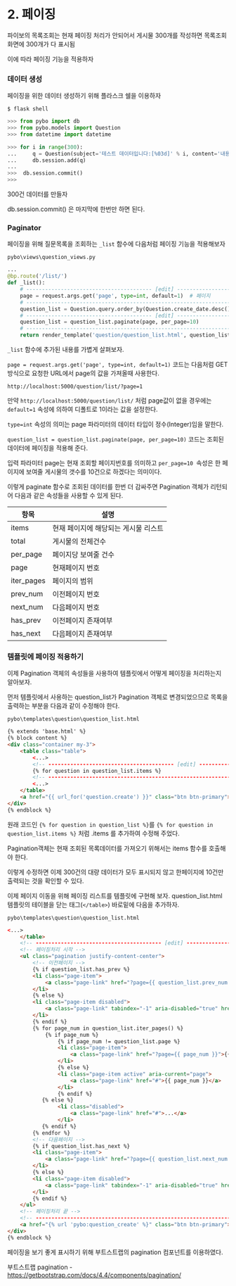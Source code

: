 # 2. 페이징

파이보의 목록조회는 현재 페이징 처리가 안되어서 게시물 300개를 작성하면 목록조회 화면에 300개가 다 표시됨

이에 따라 페이징 기능을 적용하자

### 데이터 생성

페이징을 위한 데이터 생성하기 위해 플라스크 쉘을 이용하자

```shell script
$ flask shell
```

```python
>>> from pybo import db
>>> from pybo.models import Question
>>> from datetime import datetime

>>> for i in range(300):
...     q = Question(subject='테스트 데이터입니다:[%03d]' % i, content='내용무', create_date=datetime.now())
...     db.session.add(q)
...
>>>  db.session.commit()
>>>
```

300건 데이터를 만들자

db.session.commit() 은 마지막에 한번만 하면 된다.

### Paginator

페이징을 위해 질문목록을 조회하는 `_list` 함수에 다음처럼 페이징 기능을 적용해보자

`pybo\views\question_views.py`

```python
...
@bp.route('/list/')
def _list():
    # ---------------------------------------- [edit] ---------------------------------------- #
    page = request.args.get('page', type=int, default=1)  # 페이지
    # ---------------------------------------------------------------------------------------- #
    question_list = Question.query.order_by(Question.create_date.desc())
    # ---------------------------------------- [edit] ---------------------------------------- #
    question_list = question_list.paginate(page, per_page=10)
    # ---------------------------------------------------------------------------------------- #
    return render_template('question/question_list.html', question_list=question_list)

```

`_list` 함수에 추가된 내용를 가볍게 살펴보자.

`page = request.args.get('page', type=int, default=1)` 코드는 다음처럼 GET방식으로 요청한 URL에서 page의 값을 가져올때 사용한다.

`http://localhost:5000/question/list/?page=1`

만약 `http://localhost:5000/question/list/` 처럼 page값이 없을 경우에는 `default=1` 속성에 의하여 디폴트로 1이라는 값을 설정한다. 

`type=int` 속성의 의미는 page 파라미터의 데이터 타입이 정수(Integer)임을 말한다.

`question_list = question_list.paginate(page, per_page=10)` 코드는 조회된 데이터에 페이징을 적용해 준다. 

입력 파라미터 page는 현재 조회할 페이지번호를 의미하고 `per_page=10 `속성은 한 페이지에 보여줄 게시물의 갯수를 10건으로 하겠다는 의미이다.

이렇게 paginate 함수로 조회된 데이터를 한번 더 감싸주면 Pagination 객체가 리턴되어 다음과 같은 속성들을 사용할 수 있게 된다.

|항목|설명|
|------|---|
|items|현재 페이지에 해당되는 게시물 리스트|
|total|게시물의 전체건수|
|per_page|페이지당 보여줄 건수|
|page|현재페이지 번호|
|iter_pages|페이지의 범위|
|prev_num|이전페이지 번호|
|next_num|다음페이지 번호|
|has_prev|이전페이지 존재여부|
|has_next|다음페이지 존재여부|


### 템플릿에 페이징 적용하기

이제 Pagination 객체의 속성들을 사용하여 템플릿에서 어떻게 페이징을 처리하는지 알아보자.

먼저 템플릿에서 사용하는 question_list가 Pagination 객체로 변경되었으므로 목록을 출력하는 부분을 다음과 같이 수정해야 한다.

`pybo\templates\question\question_list.html`

```html
{% extends 'base.html' %}
{% block content %}
<div class="container my-3">
    <table class="table">
        <...>
        <!-- ---------------------------------------- [edit] ---------------------------------------- -->
        {% for question in question_list.items %}
        <!-- ---------------------------------------------------------------------------------------- -->
        <...>
    </table>
    <a href="{{ url_for('question.create') }}" class="btn btn-primary">질문 등록하기</a>
</div>
{% endblock %}
```

원래 코드인 `{% for question in question_list %}`를 `{% for question in question_list.items %}` 처럼 .items 를 추가하여 수정해 주었다. 

Pagination객체는 현재 조회된 목록데이터를 가져오기 위해서는 items 함수를 호출해야 한다.

이렇게 수정하면 이제 300건의 대량 데이터가 모두 표시되지 않고 한페이지에 10건만 출력되는 것을 확인할 수 있다.

이제 페이지 이동을 위해 페이징 리스트를 템플릿에 구현해 보자. question_list.html 템플릿의 테이블을 닫는 태그(`</table>`) 바로밑에 다음을 추가하자.

`pybo\templates\question\question_list.html`

```html
<...>
    </table>
    <!-- ---------------------------------------- [edit] ---------------------------------------- -->
    <!-- 페이징처리 시작 -->
    <ul class="pagination justify-content-center">
        <!-- 이전페이지 -->
        {% if question_list.has_prev %}
        <li class="page-item">
            <a class="page-link" href="?page={{ question_list.prev_num }}">이전</a>
        </li>
        {% else %}
        <li class="page-item disabled">
            <a class="page-link" tabindex="-1" aria-disabled="true" href="#">이전</a>
        </li>
        {% endif %}
        {% for page_num in question_list.iter_pages() %}
            {% if page_num %}
                {% if page_num != question_list.page %}
                <li class="page-item">
                    <a class="page-link" href="?page={{ page_num }}">{{ page_num }}</a>
                </li>
                {% else %}
                <li class="page-item active" aria-current="page">
                    <a class="page-link" href="#">{{ page_num }}</a>
                </li>
                {% endif %}
           {% else %}
                <li class="disabled">
                    <a class="page-link" href="#">...</a>
                </li>
           {% endif %}
        {% endfor %}
        <!-- 다음페이지 -->
        {% if question_list.has_next %}
        <li class="page-item">
            <a class="page-link" href="?page={{ question_list.next_num }}">다음</a>
        </li>
        {% else %}
        <li class="page-item disabled">
            <a class="page-link" tabindex="-1" aria-disabled="true" href="#">다음</a>
        </li>
        {% endif %}
    </ul>
    <!-- 페이징처리 끝 -->
    <!-- ---------------------------------------------------------------------------------------- -->
    <a href="{% url 'pybo:question_create' %}" class="btn btn-primary">질문 등록하기</a>
</div>
{% endblock %}

```

페이징을 보기 좋게 표시하기 위해 부트스트랩의 pagination 컴포넌트를 이용하였다.

부트스트랩 pagination - https://getbootstrap.com/docs/4.4/components/pagination/

